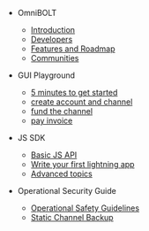 - OmniBOLT 
    - [Introduction](README.md) 
    - [Developers](OBD-README.md) 
    - [Features and Roadmap](features.md)
    - [Communities](communities.md)

- GUI Playground
    - [5 minutes to get started](GUI-tool.md) 
    - [create account and channel](gui-account-channel.md)
    - [fund the channel](gui-fund-channel.md)
    - [pay invoice](gui-pay-invoice.md)

- JS SDK
    - [Basic JS API](js-sdk.md) 
    - [Write your first lightning app](js-sdk-5mins.md) 
    - [Advanced topics](advanced.md) 

- Operational Security Guide
    - [Operational Safety Guidelines](safety-guidelines.md) 
    - [Static Channel Backup](static-channel-backup.md) 

